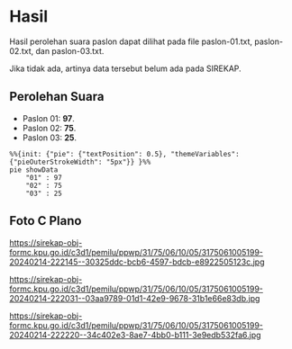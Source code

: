 # Hasil

Hasil perolehan suara paslon dapat dilihat pada file paslon-01.txt, paslon-02.txt, dan paslon-03.txt.

Jika tidak ada, artinya data tersebut belum ada pada SIREKAP.

## Perolehan Suara

 * Paslon 01: **97**.
 * Paslon 02: **75**.
 * Paslon 03: **25**.

```mermaid
%%{init: {"pie": {"textPosition": 0.5}, "themeVariables": {"pieOuterStrokeWidth": "5px"}} }%%
pie showData
    "01" : 97
    "02" : 75
    "03" : 25
```
## Foto C Plano

https://sirekap-obj-formc.kpu.go.id/c3d1/pemilu/ppwp/31/75/06/10/05/3175061005199-20240214-222145--30325ddc-bcb6-4597-bdcb-e8922505123c.jpg

https://sirekap-obj-formc.kpu.go.id/c3d1/pemilu/ppwp/31/75/06/10/05/3175061005199-20240214-222031--03aa9789-01d1-42e9-9678-31b1e66e83db.jpg

https://sirekap-obj-formc.kpu.go.id/c3d1/pemilu/ppwp/31/75/06/10/05/3175061005199-20240214-222220--34c402e3-8ae7-4bb0-b111-3e9edb532fa6.jpg
